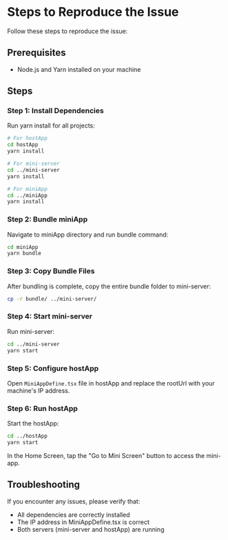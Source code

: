 # Steps to Reproduce the Issue

Follow these steps to reproduce the issue:

## Prerequisites

- Node.js and Yarn installed on your machine

## Steps

### Step 1: Install Dependencies

Run yarn install for all projects:

```bash
# For hostApp
cd hostApp
yarn install

# For mini-server
cd ../mini-server
yarn install

# For miniApp
cd ../miniApp
yarn install
```

### Step 2: Bundle miniApp

Navigate to miniApp directory and run bundle command:

```bash
cd miniApp
yarn bundle
```

### Step 3: Copy Bundle Files

After bundling is complete, copy the entire bundle folder to mini-server:

```bash
cp -r bundle/ ../mini-server/
```

### Step 4: Start mini-server

Run mini-server:

```bash
cd ../mini-server
yarn start
```

### Step 5: Configure hostApp

Open `MiniAppDefine.tsx` file in hostApp and replace the rootUrl with your machine's IP address.

### Step 6: Run hostApp

Start the hostApp:

```bash
cd ../hostApp
yarn start
```

In the Home Screen, tap the "Go to Mini Screen" button to access the mini-app.

## Troubleshooting

If you encounter any issues, please verify that:

- All dependencies are correctly installed
- The IP address in MiniAppDefine.tsx is correct
- Both servers (mini-server and hostApp) are running
